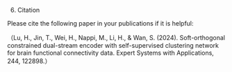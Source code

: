 6. Citation
   
Please cite the following paper in your publications if it is helpful:

（Lu, H., Jin, T., Wei, H., Nappi, M., Li, H., & Wan, S. (2024). Soft-orthogonal constrained dual-stream encoder with self-supervised clustering network for brain functional connectivity data. Expert Systems with Applications, 244, 122898.）
